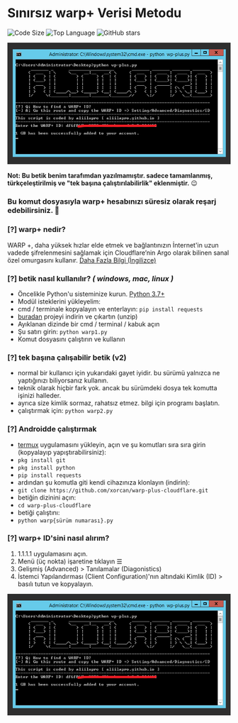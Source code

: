 # Sınırsız warp+ Verisi Metodu
![Code Size](https://img.shields.io/github/languages/code-size/xorcan/warp-plus-cloudflare) ![Top Language](https://img.shields.io/github/languages/top/xorcan/warp-plus-cloudflare) ![GitHub stars](https://img.shields.io/github/stars/xorcan/warp-plus-cloudflare)

![](https://github.com/xorcan/warp-plus-cloudflare/raw/master/script.png)

**Not: Bu betik benim tarafımdan yazılmamıştır. sadece tamamlanmış, türkçeleştirilmiş ve "tek başına çalıştırılabilirlik" eklenmiştir.** 😉

### Bu komut dosyasıyla warp+ hesabınızı süresiz olarak reşarj edebilirsiniz. 📱

### [?] warp+ nedir?
WARP +, daha yüksek hızlar elde etmek ve bağlantınızın İnternet'in uzun vadede şifrelenmesini sağlamak için Cloudflare’nin Argo olarak bilinen sanal özel omurgasını kullanır. [Daha Fazla Bilgi (İngilizce)](https://blog.cloudflare.com/announcing-warp-plus/)

### [?] betik nasıl kullanılır? *( windows, mac, linux )*
- Öncelikle Python'u sisteminize kurun. [Python 3.7+](https://www.python.org/downloads/)
- Modül isteklerini yükleyelim:
- cmd / terminale kopyalayın ve enterlayın: `pip install requests`
- [buradan](https://github.com/xorcan/warp-plus-cloudflare/archive/master.zip) projeyi indirin ve çıkartın (unzip)
- Ayıklanan dizinde bir cmd / terminal / kabuk açın
- Şu satırı girin: `python warp1.py`
- Komut dosyasını çalıştırın ve kullanın

### [?] tek başına çalışabilir betik (v2)
- normal bir kullanıcı için yukarıdaki gayet iyidir. bu sürümü yalnızca ne yaptığınızı biliyorsanız kullanın.
- teknik olarak hiçbir fark yok. ancak bu sürümdeki dosya tek komutta işinizi halleder.
- ayrıca size kimlik sormaz, rahatsız etmez. bilgi için programı başlatın.
- çalıştırmak için: `python warp2.py`

### [?] Androidde çalıştırmak

- [termux](https://play.google.com/store/apps/details?id=com.termux&hl=tr) uygulamasını yükleyin, açın ve şu komutları sıra sıra girin (kopyalayıp yapıştırabilirsiniz):
- `pkg install git`
- `pkg install python`
- `pip install requests`
- ardından şu komutla giti kendi cihazınıza klonlayın (indirin): 
- `git clone https://github.com/xorcan/warp-plus-cloudflare.git`
- betiğin dizinini açın:
- `cd warp-plus-cloudflare`
- betiği çalıştını:
- `python warp{sürüm numarası}.py`


### [?] warp+ ID'sini nasıl alırım?

1. 1.1.1.1 uygulamasını açın.
2. Menü (üç nokta) işaretine tıklayın ☰
3. Gelişmiş (Advanced) > Tanılamalar (Diagonistics)
4. İstemci Yapılandırması (Client Configuration)'nın altındaki Kimlik (ID) > basılı tutun ve kopyalayın.

![](https://github.com/xorcan/warp-plus-cloudflare/blob/master/script.png)
